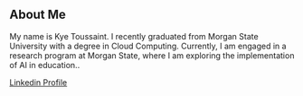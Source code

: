 ## About Me
My name is Kye Toussaint. I recently graduated from Morgan State University with a degree in Cloud Computing. Currently, I am engaged in a research program at Morgan State, where I am exploring the implementation of AI in education..  

[Linkedin Profile](https://www.linkedin.com/in/kye-toussaint-542337191/)

